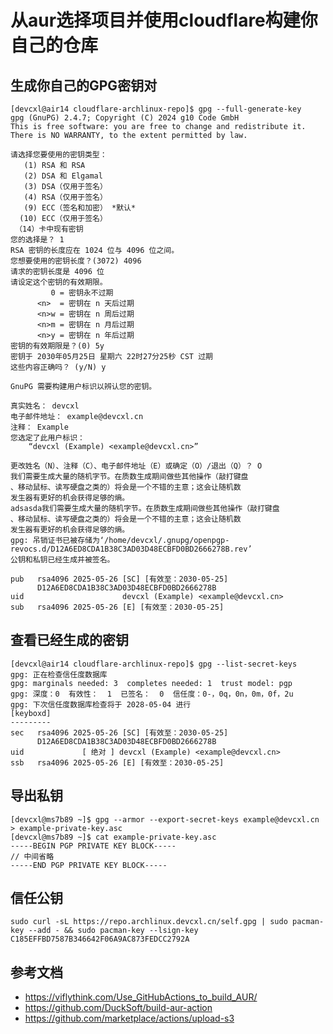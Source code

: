 # 从aur选择项目并使用cloudflare构建你自己的仓库

## 生成你自己的GPG密钥对

```shell
[devcxl@air14 cloudflare-archlinux-repo]$ gpg --full-generate-key
gpg (GnuPG) 2.4.7; Copyright (C) 2024 g10 Code GmbH
This is free software: you are free to change and redistribute it.
There is NO WARRANTY, to the extent permitted by law.

请选择您要使用的密钥类型：
   (1) RSA 和 RSA 
   (2) DSA 和 Elgamal 
   (3) DSA（仅用于签名）
   (4) RSA（仅用于签名）
   (9) ECC（签名和加密） *默认*
  (10) ECC（仅用于签名）
 （14）卡中现有密钥 
您的选择是？ 1
RSA 密钥的长度应在 1024 位与 4096 位之间。
您想要使用的密钥长度？(3072) 4096
请求的密钥长度是 4096 位
请设定这个密钥的有效期限。
         0 = 密钥永不过期
      <n>  = 密钥在 n 天后过期
      <n>w = 密钥在 n 周后过期
      <n>m = 密钥在 n 月后过期
      <n>y = 密钥在 n 年后过期
密钥的有效期限是？(0) 5y
密钥于 2030年05月25日 星期六 22时27分25秒 CST 过期
这些内容正确吗？ (y/N) y

GnuPG 需要构建用户标识以辨认您的密钥。

真实姓名： devcxl
电子邮件地址： example@devcxl.cn
注释： Example
您选定了此用户标识：
    “devcxl (Example) <example@devcxl.cn>”

更改姓名（N）、注释（C）、电子邮件地址（E）或确定（O）/退出（Q）？ O
我们需要生成大量的随机字节。在质数生成期间做些其他操作（敲打键盘
、移动鼠标、读写硬盘之类的）将会是一个不错的主意；这会让随机数
发生器有更好的机会获得足够的熵。
adsasda我们需要生成大量的随机字节。在质数生成期间做些其他操作（敲打键盘
、移动鼠标、读写硬盘之类的）将会是一个不错的主意；这会让随机数
发生器有更好的机会获得足够的熵。
gpg: 吊销证书已被存储为‘/home/devcxl/.gnupg/openpgp-revocs.d/D12A6ED8CDA1B38C3AD03D48ECBFD0BD2666278B.rev’
公钥和私钥已经生成并被签名。

pub   rsa4096 2025-05-26 [SC] [有效至：2030-05-25]
      D12A6ED8CDA1B38C3AD03D48ECBFD0BD2666278B
uid                      devcxl (Example) <example@devcxl.cn>
sub   rsa4096 2025-05-26 [E] [有效至：2030-05-25]
```

## 查看已经生成的密钥

```shell
[devcxl@air14 cloudflare-archlinux-repo]$ gpg --list-secret-keys
gpg: 正在检查信任度数据库
gpg: marginals needed: 3  completes needed: 1  trust model: pgp
gpg: 深度：0  有效性：  1  已签名：  0  信任度：0-，0q，0n，0m，0f，2u
gpg: 下次信任度数据库检查将于 2028-05-04 进行
[keyboxd]
---------
sec   rsa4096 2025-05-26 [SC] [有效至：2030-05-25]
      D12A6ED8CDA1B38C3AD03D48ECBFD0BD2666278B
uid             [ 绝对 ] devcxl (Example) <example@devcxl.cn>
ssb   rsa4096 2025-05-26 [E] [有效至：2030-05-25]
```
## 导出私钥

```
[devcxl@ms7b89 ~]$ gpg --armor --export-secret-keys example@devcxl.cn > example-private-key.asc
[devcxl@ms7b89 ~]$ cat example-private-key.asc 
-----BEGIN PGP PRIVATE KEY BLOCK-----
// 中间省略
-----END PGP PRIVATE KEY BLOCK-----
```


##  信任公钥

`sudo curl -sL https://repo.archlinux.devcxl.cn/self.gpg | sudo pacman-key --add - && sudo pacman-key --lsign-key C185EFFBD7587B346642F06A9AC873FEDCC2792A`


## 参考文档
- https://viflythink.com/Use_GitHubActions_to_build_AUR/
- https://github.com/DuckSoft/build-aur-action
- https://github.com/marketplace/actions/upload-s3
